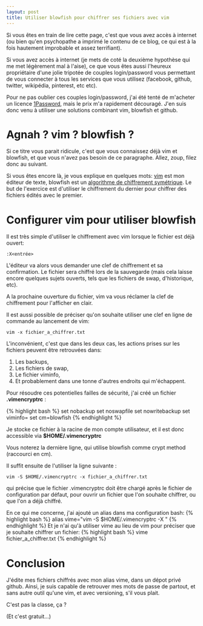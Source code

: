 ```yaml
---
layout: post
title: Utiliser blowfish pour chiffrer ses fichiers avec vim
---
```


Si vous êtes en train de lire cette page, c'est que vous avez accès à internet (ou bien qu'en psychopathe a imprimé le contenu de ce blog, ce qui est à la fois hautement improbable et assez terrifiant).

Si vous avez accès à internet (je mets de coté la deuxième hypothèse qui me met légèrement mal à l'aise), ce que vous êtes aussi l'heureux propriétaire d'une jolie tripotée de couples login/password vous permettant de vous connecter à tous les services que vous utilisez (facebook, github, twitter, wikipédia, pinterest, etc etc).

Pour ne pas oublier ces couples login/password, j'ai été tenté de m'acheter un licence [1Password](https://agilebits.com/onepassword), mais le prix m'a rapidement découragé. J'en suis donc venu à utiliser une solutions combinant vim, blowfish et github.

# Agnah ? vim ? blowfish ?

Si ce titre vous parait ridicule, c'est que vous connaissez déjà vim et blowfish, et que vous n'avez pas besoin de ce paragraphe. Allez, zoup, filez donc au suivant.

Si vous êtes encore là, je vous explique en quelques mots: [vim](http://www.vim.org/) est mon éditeur de texte, blowfish est un [algorithme de chiffrement symétrique](http://fr.wikipedia.org/wiki/Blowfish). Le but de l'exercice est d'utiliser le chiffrement du dernier pour chiffrer des fichiers édités avec le premier.

# Configurer vim pour utiliser blowfish

Il est très simple d'utiliser le chiffrement avec vim lorsque le fichier est déjà ouvert:

    :X<entrée>

L'éditeur va alors vous demander une clef de chiffrement et sa confirmation. Le fichier sera chiffré lors de la sauvegarde (mais cela laisse encore quelques sujets ouverts, tels que les fichiers de swap, d'historique, etc).

A la prochaine ouverture du fichier, vim va vous réclamer la clef de chiffrement pour l'afficher en clair.

Il est aussi possible de préciser qu'on souhaite utiliser une clef en ligne de commande au lancement de vim:

    vim -x fichier_a_chiffrer.txt

L'inconvénient, c'est que dans les deux cas, les actions prises sur les fichiers peuvent être retrouvées dans:
1. Les backups,
2. Les fichiers de swap,
3. Le fichier viminfo,
4. Et probablement dans une tonne d'autres endroits qui m'échappent.

Pour résoudre ces potentielles failles de sécurité, j'ai créé un fichier **.vimencryptrc** :

{% highlight bash %}
set nobackup 
set noswapfile 
set nowritebackup 
set viminfo= 
set cm=blowfish
{% endhighlight %}

Je stocke ce fichier à la racine de mon compte utilisateur, et il est donc accessible via **$HOME/.vimencryptrc**

Vous noterez la dernière ligne, qui utilise blowfish comme crypt method (raccourci en cm).

Il suffit ensuite de l'utiliser la ligne suivante :

    vim -S $HOME/.vimencryptrc -x fichier_a_chiffrer.txt

qui précise que le fichier .vimencryptrc doit être chargé après le fichier de configuration par défaut, pour ouvrir un fichier que l'on souhaite chiffrer, ou que l'on a déjà chiffré.

En ce qui me concerne, j'ai ajouté un alias dans ma configuration bash:
{% highlight bash %}
alias vime="vim -S $HOME/.vimencryptrc -X "
{% endhighlight %}
Et je n'ai qu'à utiliser vime au lieu de vim pour préciser que je souhaite chiffrer un fichier:
{% highlight bash %}
vime fichier_a_chiffrer.txt
{% endhighlight %}


# Conclusion

J'édite mes fichiers chiffrés avec mon alias vime, dans un dépot privé github. Ainsi, je suis capable de retrouver mes mots de passe de partout, et sans autre outil qu'une vim, et avec versioning, s'il vous plait.

C'est pas la classe, ça ?

(Et c'est gratuit...)
